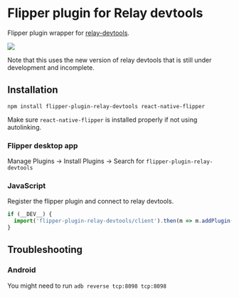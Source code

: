 # Flipper plugin for Relay devtools

Flipper plugin wrapper for [relay-devtools](https://github.com/relayjs/relay-devtools).

![](https://i.imgur.com/BlLx5af.png)

Note that this uses the new version of relay devtools that is still under development and incomplete.

## Installation

```
npm install flipper-plugin-relay-devtools react-native-flipper
```

Make sure `react-native-flipper` is installed properly if not using autolinking.

### Flipper desktop app

Manage Plugins -> Install Plugins -> Search for `flipper-plugin-relay-devtools`

### JavaScript

Register the flipper plugin and connect to relay devtools.

```js
if (__DEV__) {
  import('flipper-plugin-relay-devtools/client').then(m => m.addPlugin());
}
```

## Troubleshooting

### Android

You might need to run `adb reverse tcp:8098 tcp:8098`
